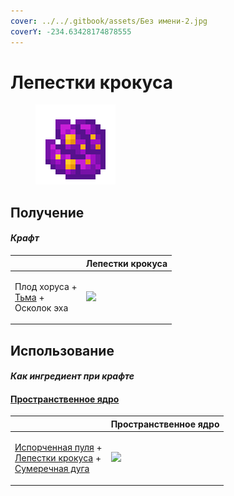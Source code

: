 ```yaml
---
cover: ../../.gitbook/assets/Без имени-2.jpg
coverY: -234.63428174878555
---
```


# Лепестки крокуса

<figure><img src="../../.gitbook/assets/crocus_petals_128.png" alt=""><figcaption></figcaption></figure>

## Получение

#### _Крафт_

|                                                                     | Лепестки крокуса                              |
| ------------------------------------------------------------------- | --------------------------------------------- |
| <p>Плод хоруса +<br><a href="dark.md">Тьма</a> +<br>Осколок эха</p> | ![](../../.gitbook/assets/crocus\_petals.png) |

## Использование

#### _Как ингредиент при крафте_

#### [Пространственное ядро](spawner\_seeker.md)

|                                                                                                                                                               | Пространственное ядро                          |
| ------------------------------------------------------------------------------------------------------------------------------------------------------------- | ---------------------------------------------- |
| <p><a href="corrupted_bullet.md">Испорченная пуля</a> +<br><a href="crocus_petals.md">Лепестки крокуса</a> +<br><a href="dusk_arc.md">Сумеречная дуга</a></p> | ![](../../.gitbook/assets/spawner\_seeker.png) |
